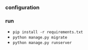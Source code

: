 ### configuration


### run
- `pip install -r requirements.txt`
- `python manage.py migrate`
- `python manage.py runserver`